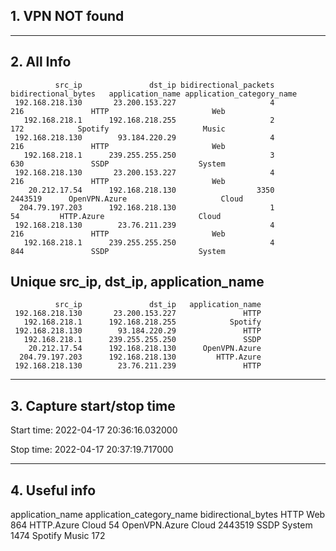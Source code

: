 ## 1. VPN NOT found
---
## 2. All Info
              src_ip               dst_ip bidirectional_packets bidirectional_bytes   application_name application_category_name
     192.168.218.130       23.200.153.227                     4                 216               HTTP                       Web
       192.168.218.1      192.168.218.255                     2                 172            Spotify                     Music
     192.168.218.130        93.184.220.29                     4                 216               HTTP                       Web
       192.168.218.1      239.255.255.250                     3                 630               SSDP                    System
     192.168.218.130       23.200.153.227                     4                 216               HTTP                       Web
        20.212.17.54      192.168.218.130                  3350             2443519      OpenVPN.Azure                     Cloud
      204.79.197.203      192.168.218.130                     1                  54         HTTP.Azure                     Cloud
     192.168.218.130        23.76.211.239                     4                 216               HTTP                       Web
       192.168.218.1      239.255.255.250                     4                 844               SSDP                    System
## Unique src_ip, dst_ip, application_name
              src_ip               dst_ip   application_name
     192.168.218.130       23.200.153.227               HTTP
       192.168.218.1      192.168.218.255            Spotify
     192.168.218.130        93.184.220.29               HTTP
       192.168.218.1      239.255.255.250               SSDP
        20.212.17.54      192.168.218.130      OpenVPN.Azure
      204.79.197.203      192.168.218.130         HTTP.Azure
     192.168.218.130        23.76.211.239               HTTP
---
## 3. Capture start/stop time

 Start time: 2022-04-17 20:36:16.032000

 Stop time: 2022-04-17 20:37:19.717000

---
## 4. Useful info

  application_name application_category_name bidirectional_bytes
              HTTP                       Web                 864
        HTTP.Azure                     Cloud                  54
     OpenVPN.Azure                     Cloud             2443519
              SSDP                    System                1474
           Spotify                     Music                 172